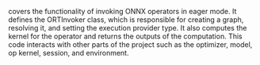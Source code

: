 covers the functionality of invoking ONNX operators in eager mode. It defines the ORTInvoker class, which is responsible for creating a graph, resolving it, and setting the execution provider type. It also computes the kernel for the operator and returns the outputs of the computation. This code interacts with other parts of the project such as the optimizer, model, op kernel, session, and environment.